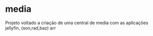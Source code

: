 # media
Projeto voltado a criação de uma central de media com as aplicações jellyfin, (son,rad,baz) arr 
